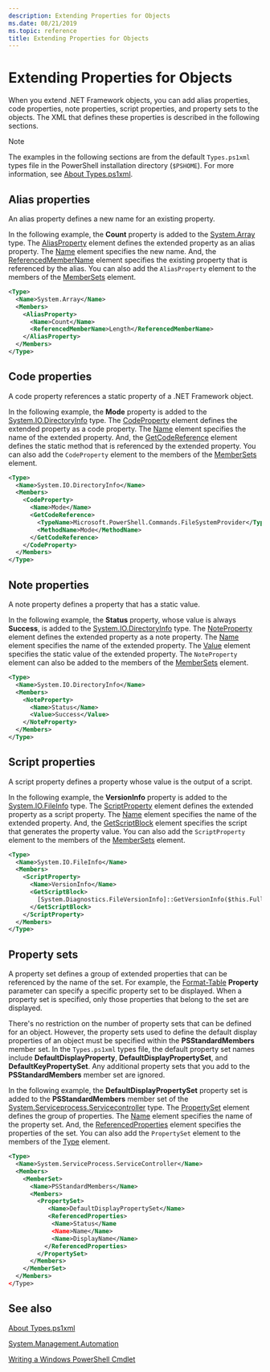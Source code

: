 ```yaml
---
description: Extending Properties for Objects
ms.date: 08/21/2019
ms.topic: reference
title: Extending Properties for Objects
---
```


# Extending Properties for Objects

When you extend .NET Framework objects, you can add alias properties, code properties, note
properties, script properties, and property sets to the objects. The XML that defines these
properties is described in the following sections.

> [!NOTE]
> The examples in the following sections are from the default `Types.ps1xml` types file in the
> PowerShell installation directory (`$PSHOME`). For more information, see [About Types.ps1xml](/powershell/module/microsoft.powershell.core/about/about_types.ps1xml).

## Alias properties

An alias property defines a new name for an existing property.

In the following example, the **Count** property is added to the [System.Array](/dotnet/api/System.Array)
type. The [AliasProperty](/dotnet/api/system.management.automation.psaliasproperty) element defines
the extended property as an alias property. The [Name](/dotnet/api/system.management.automation.psmemberinfo.name)
element specifies the new name. And, the
[ReferencedMemberName](/dotnet/api/system.management.automation.psaliasproperty.referencedmembername)
element specifies the existing property that is referenced by the alias. You can also add the
`AliasProperty` element to the members of the [MemberSets](/dotnet/api/system.management.automation.psmemberset)
element.

```xml
<Type>
  <Name>System.Array</Name>
  <Members>
    <AliasProperty>
      <Name>Count</Name>
      <ReferencedMemberName>Length</ReferencedMemberName>
    </AliasProperty>
  </Members>
</Type>
```

## Code properties

A code property references a static property of a .NET Framework object.

In the following example, the **Mode** property is added to the [System.IO.DirectoryInfo](/dotnet/api/System.IO.DirectoryInfo)
type. The [CodeProperty](/dotnet/api/system.management.automation.pscodeproperty) element defines
the extended property as a code property. The [Name](/dotnet/api/system.management.automation.psmemberinfo.name)
element specifies the name of the extended property. And, the [GetCodeReference](/dotnet/api/system.management.automation.pscodeproperty.gettercodereference)
element defines the static method that is referenced by the extended property. You can also add the
`CodeProperty` element to the members of the [MemberSets](/dotnet/api/system.management.automation.psmemberset)
element.

```xml
<Type>
  <Name>System.IO.DirectoryInfo</Name>
  <Members>
    <CodeProperty>
      <Name>Mode</Name>
      <GetCodeReference>
        <TypeName>Microsoft.PowerShell.Commands.FileSystemProvider</TypeName>
        <MethodName>Mode</MethodName>
      </GetCodeReference>
    </CodeProperty>
  </Members>
</Type>
```

## Note properties

A note property defines a property that has a static value.

In the following example, the **Status** property, whose value is always **Success**, is added to
the [System.IO.DirectoryInfo](/dotnet/api/System.IO.DirectoryInfo) type. The [NoteProperty](/dotnet/api/system.management.automation.psnoteproperty)
element defines the extended property as a note property. The [Name](/dotnet/api/system.management.automation.psmemberinfo.name)
element specifies the name of the extended property. The [Value](/dotnet/api/system.management.automation.psnoteproperty.value)
element specifies the static value of the extended property. The `NoteProperty` element can also be
added to the members of the [MemberSets](/dotnet/api/system.management.automation.psmemberset)
element.

```xml
<Type>
  <Name>System.IO.DirectoryInfo</Name>
  <Members>
    <NoteProperty>
      <Name>Status</Name>
      <Value>Success</Value>
    </NoteProperty>
  </Members>
</Type>
```

## Script properties

A script property defines a property whose value is the output of a script.

In the following example, the **VersionInfo** property is added to the [System.IO.FileInfo](/dotnet/api/System.IO.FileInfo)
type. The [ScriptProperty](/dotnet/api/system.management.automation.psscriptproperty) element
defines the extended property as a script property. The [Name](/dotnet/api/system.management.automation.psmemberinfo.name)
element specifies the name of the extended property. And, the [GetScriptBlock](/dotnet/api/system.management.automation.psscriptproperty.getterscript)
element specifies the script that generates the property value. You can also add the
`ScriptProperty` element to the members of the [MemberSets](/dotnet/api/system.management.automation.psmemberset)
element.

```xml
<Type>
  <Name>System.IO.FileInfo</Name>
  <Members>
    <ScriptProperty>
      <Name>VersionInfo</Name>
      <GetScriptBlock>
        [System.Diagnostics.FileVersionInfo]::GetVersionInfo($this.FullName)
      </GetScriptBlock>
    </ScriptProperty>
  </Members>
</Type>
```

## Property sets

A property set defines a group of extended properties that can be referenced by the name of the set.
For example, the [Format-Table](/powershell/module/Microsoft.PowerShell.Utility/Format-Table)
**Property** parameter can specify a specific property set to be displayed. When a property set is
specified, only those properties that belong to the set are displayed.

There's no restriction on the number of property sets that can be defined for an object. However,
the property sets used to define the default display properties of an object must be specified
within the **PSStandardMembers** member set. In the `Types.ps1xml` types file, the default property
set names include **DefaultDisplayProperty**, **DefaultDisplayPropertySet**, and
**DefaultKeyPropertySet**. Any additional property sets that you add to the **PSStandardMembers**
member set are ignored.

In the following example, the **DefaultDisplayPropertySet** property set is added to the
**PSStandardMembers** member set of the [System.Serviceprocess.Servicecontroller](/dotnet/api/System.ServiceProcess.ServiceController)
type. The [PropertySet](/dotnet/api/system.management.automation.pspropertyset) element defines the
group of properties. The [Name](/dotnet/api/system.management.automation.psmemberinfo.name) element
specifies the name of the property set. And, the
[ReferencedProperties](/dotnet/api/system.management.automation.pspropertyset.referencedpropertynames)
element specifies the properties of the set. You can also add the `PropertySet` element to the
members of the [Type](/dotnet/api/system.management.automation.pstypename) element.

```xml
<Type>
  <Name>System.ServiceProcess.ServiceController</Name>
  <Members>
    <MemberSet>
      <Name>PSStandardMembers</Name>
      <Members>
        <PropertySet>
           <Name>DefaultDisplayPropertySet</Name>
           <ReferencedProperties>
            <Name>Status</Name
            <Name>Name</Name>
            <Name>DisplayName</Name>
          </ReferencedProperties>
        </PropertySet>
      </Members>
    </MemberSet>
  </Members>
</Type>
```

## See also

[About Types.ps1xml](/powershell/module/microsoft.powershell.core/about/about_types.ps1xml)

[System.Management.Automation](/dotnet/api/System.Management.Automation)

[Writing a Windows PowerShell Cmdlet](./writing-a-windows-powershell-cmdlet.md)

